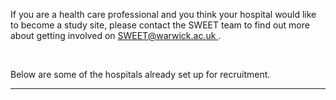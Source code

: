 If you are a health care professional and you think your hospital would like to become a study site, please contact the SWEET team to find out more about getting involved on  [SWEET@warwick.ac.uk ](mailto:SWEET@warwick.ac.uk).

<br/>

Below are some of the hospitals already set up for recruitment.

<hr/>
